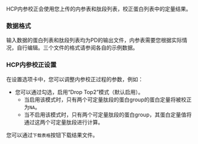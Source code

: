 HCP内参校正会使用您上传的内参表和肽段列表，校正蛋白列表中的定量结果。

### 数据格式

输入数据的蛋白列表和肽段列表均为PD的输出文件，内参表需要您根据实际情况，自行编辑。三个文件的格式请参阅各自的示例数据。

### HCP内参校正设置

在设置选项卡中，您可以调整内参校正过程的参数，例如：

- 您可以通过勾选，启用“Drop Top2”模式（默认启用）。
  - 当启用该模式时，只有两个可定量肽段的蛋白group的蛋白定量将被校正为`NA`。
  - 当不启用该模式时，只有两个可定量肽段的蛋白group，其蛋白定量值将通过这两个可定量肽段进行计算。

您可以通过`下载表格`按钮下载结果文件。
